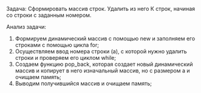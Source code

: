Задача: Cформировать массив строк. Удалить из него К строк, начиная со строки с заданным номером.

Анализ задачи: 
1. Формируем динамический массив с помощью new и заполняем его строками с помощью цикла for;
2. Осуществляем ввод номера строки (а), с которой нужно удалить строки и проверяем его циклом while;
3. Создаем функцию pop_back, которая создает новый динамический массив и копирует в него изначальный массив, но с размером а и очищаем память;
4. Выводим получившийся массив и очищаем память;
